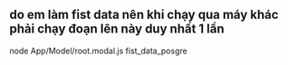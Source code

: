 





## do em làm fist data nên khi chạy qua máy khác phải chạy đoạn lên này duy nhất 1 lần
  node App/Model/root.modal.js  fist_data_posgre